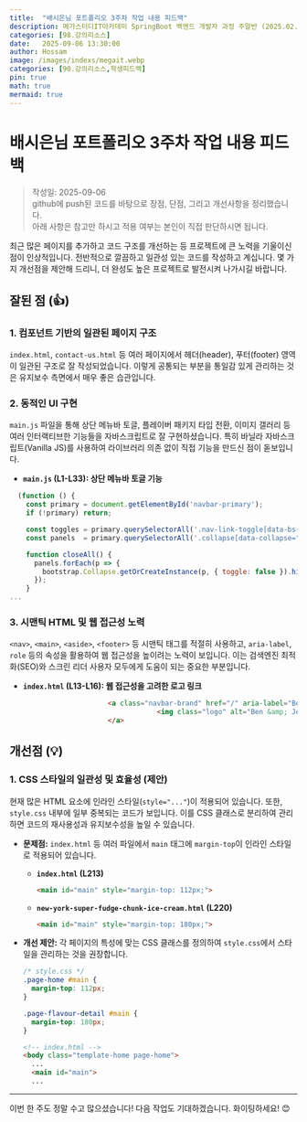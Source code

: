 ```yaml
---
title:  "배시은님 포트폴리오 3주차 작업 내용 피드백"
description: 메가스터디IT아카데미 SpringBoot 백엔드 개발자 과정 주말반 (2025.02.22 ~ 2025.09.13). 배시은님의 포트폴리오 3주차 작업 내용에 대한 피드백
categories: [98.강의리소스]
date:   2025-09-06 13:30:00
author: Hossam
image: /images/indexs/megait.webp
categories: [90.강의리소스,학생피드백]
pin: true
math: true
mermaid: true
---
```


# 배시은님 포트폴리오 3주차 작업 내용 피드백

> 작성일: 2025-09-06<br/>
> github에 push된 코드를 바탕으로 장점, 단점, 그리고 개선사항을 정리했습니다.<br/>
> 아래 사항은 참고만 하시고 적용 여부는 본인이 직접 판단하시면 됩니다.

최근 많은 페이지를 추가하고 코드 구조를 개선하는 등 프로젝트에 큰 노력을 기울이신 점이 인상적입니다. 전반적으로 깔끔하고 일관성 있는 코드를 작성하고 계십니다. 몇 가지 개선점을 제안해 드리니, 더 완성도 높은 프로젝트로 발전시켜 나가시길 바랍니다.

## 잘된 점 (👍)

### 1. 컴포넌트 기반의 일관된 페이지 구조
`index.html`, `contact-us.html` 등 여러 페이지에서 헤더(header), 푸터(footer) 영역이 일관된 구조로 잘 작성되었습니다. 이렇게 공통되는 부분을 통일감 있게 관리하는 것은 유지보수 측면에서 매우 좋은 습관입니다.

### 2. 동적인 UI 구현
`main.js` 파일을 통해 상단 메뉴바 토글, 플레이버 패키지 타입 전환, 이미지 갤러리 등 여러 인터랙티브한 기능들을 자바스크립트로 잘 구현하셨습니다. 특히 바닐라 자바스크립트(Vanilla JS)를 사용하여 라이브러리 의존 없이 직접 기능을 만드신 점이 돋보입니다.

- **`main.js` (L1-L33): 상단 메뉴바 토글 기능**
```javascript
  (function () {
    const primary = document.getElementById('navbar-primary');
    if (!primary) return;

    const toggles = primary.querySelectorAll('.nav-link-toggle[data-bs-target]');
    const panels  = primary.querySelectorAll('.collapse[data-collapse="nav"]');

    function closeAll() {
      panels.forEach(p => {
        bootstrap.Collapse.getOrCreateInstance(p, { toggle: false }).hide();
      });
    }
...
```

### 3. 시맨틱 HTML 및 웹 접근성 노력
`<nav>`, `<main>`, `<aside>`, `<footer>` 등 시맨틱 태그를 적절히 사용하고, `aria-label`, `role` 등의 속성을 활용하여 웹 접근성을 높이려는 노력이 보입니다. 이는 검색엔진 최적화(SEO)와 스크린 리더 사용자 모두에게 도움이 되는 중요한 부분입니다.

- **`index.html` (L13-L16): 웹 접근성을 고려한 로고 링크**
```html
                        <a class="navbar-brand" href="/" aria-label="Ben &amp; Jerry's 홈페이지">
                                    <img class="logo" alt="Ben &amp; Jerry's 로고" src="../assets/img/logo.png">
                        </a>
```

## 개선점 (💡)

### 1. CSS 스타일의 일관성 및 효율성 (제안)
현재 많은 HTML 요소에 인라인 스타일(`style="..."`)이 적용되어 있습니다. 또한, `style.css` 내부에 일부 중복되는 코드가 보입니다. 이를 CSS 클래스로 분리하여 관리하면 코드의 재사용성과 유지보수성을 높일 수 있습니다.

- **문제점:** `index.html` 등 여러 파일에서 `main` 태그에 `margin-top`이 인라인 스타일로 적용되어 있습니다.
  - **`index.html` (L213)**
    ```html
    <main id="main" style="margin-top: 112px;">
    ```
  - **`new-york-super-fudge-chunk-ice-cream.html` (L220)**
    ```html
    <main id="main" style="margin-top: 180px;">
    ```

- **개선 제안:** 각 페이지의 특성에 맞는 CSS 클래스를 정의하여 `style.css`에서 스타일을 관리하는 것을 권장합니다.
  ```css
  /* style.css */
  .page-home #main {
    margin-top: 112px;
  }

  .page-flavour-detail #main {
    margin-top: 180px;
  }
  ```
  ```html
  <!-- index.html -->
  <body class="template-home page-home">
    ...
    <main id="main">
    ...
  ```

---

이번 한 주도 정말 수고 많으셨습니다! 다음 작업도 기대하겠습니다. 화이팅하세요! 😊